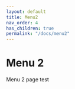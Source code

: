 ```yaml
---
layout: default
title: Menu2
nav_order: 4
has_children: true
permalink: "/docs/menu2"
---
```


# Menu 2

Menu 2 page test
